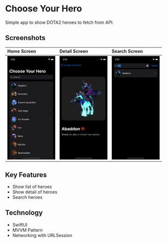 # Choose Your Hero

Simple app to show DOTA2 heroes to fetch from API.

## Screenshots

| Home Screen  | Detail Screen  | Search Screen  |
|:----------|:----------|:----------|
| ![Home Screen](https://raw.githubusercontent.com/9MZa/Choose-Your-Hero/main/thumbnail/home-screen.png)    | ![Detail Screen](https://raw.githubusercontent.com/9MZa/Choose-Your-Hero/main/thumbnail/detail.png)   | ![Search Screen](https://raw.githubusercontent.com/9MZa/Choose-Your-Hero/main/thumbnail/search.png)    |

## Key Features

- Show list of heroes
- Show detail of heroes
- Search heroes

## Technology

- SwiftUI
- MVVM Pattern
- Networking with URLSession